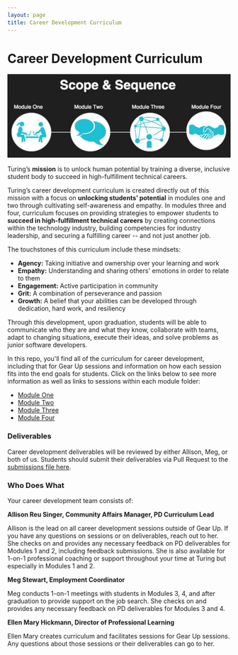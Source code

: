 ```yaml
---
layout: page
title: Career Development Curriculum
---
```



# Career Development Curriculum

![Scope & Sequence](images/pd_new_scope.jpeg)

Turing’s **mission** is to unlock human potential by training a diverse, inclusive student body to succeed in high-fulfillment technical careers.

Turing’s career development curriculum is created directly out of this mission with a focus on **unlocking students’ potential** in modules one and two through cultivating self-awareness and empathy. In modules three and four, curriculum focuses on providing strategies to empower students to **succeed in high-fulfillment technical careers** by creating connections within the technology industry, building competencies for industry leadership, and securing a fulfilling career -- and not just another job.

The touchstones of this curriculum include these mindsets:

* **Agency:** Taking initiative and ownership over your learning and work
* **Empathy:** Understanding and sharing others' emotions in order to relate to them
* **Engagement:** Active participation in community
* **Grit:** A combination of perseverance and passion
* **Growth:** A belief that your abilities can be developed through dedication, hard work, and resiliency

Through this development, upon graduation, students will be able to communicate who they are and what they know, collaborate with teams, adapt to changing situations, execute their ideas, and solve problems as junior software developers.

In this repo, you'll find all of the curriculum for career development, including that for Gear Up sessions and information on how each session fits into the end goals for students. Click on the links below to see more information as well as links to sessions within each module folder:

* [Module One](module_one)
* [Module Two](module_two)
* [Module Three](module_three)
* [Module Four](module_four)

### Deliverables
Career development deliverables will be reviewed by either Allison, Meg, or both of us. Students should submit their deliverables via Pull Request to the [submissions file here](https://github.com/turingschool/career-development-curriculum/tree/master/deliverable_submissions).

### Who Does What
Your career development team consists of:

**Allison Reu Singer, Community Affairs Manager, PD Curriculum Lead**

Allison is the lead on all career development sessions outside of Gear Up. If you have any questions on sessions or on deliverables, reach out to her. She checks on and provides any necessary feedback on PD deliverables for Modules 1 and 2, including feedback submissions. She is also available for 1-on-1 professional coaching or support throughout your time at Turing but especially in Modules 1 and 2.

**Meg Stewart, Employment Coordinator**

Meg conducts 1-on-1 meetings with students in Modules 3, 4, and after graduation to provide support on the job search. She checks on and provides any necessary feedback on PD deliverables for Modules 3 and 4.

**Ellen Mary Hickmann, Director of Professional Learning**

Ellen Mary creates curriculum and facilitates sessions for Gear Up sessions. Any questions about those sessions or their deliverables can go to her.
